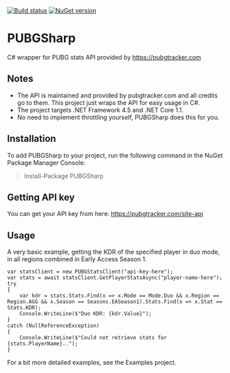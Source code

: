 [![Build status](https://ci.appveyor.com/api/projects/status/hb3fiwht7531imv6?svg=true)](https://ci.appveyor.com/project/eklypss/pubgsharp)
[![NuGet version](https://badge.fury.io/nu/PUBGSharp.svg)](https://badge.fury.io/nu/PUBGSharp)

# PUBGSharp
C# wrapper for PUBG stats API provided by https://pubgtracker.com

## Notes
* The API is maintained and provided by pubgtracker.com and all credits go to them. This project just wraps the API for easy usage in C#.
* The project targets .NET Framework 4.5 and .NET Core 1.1.
* No need to implement throttling yourself, PUBGSharp does this for you.

## Installation
To add PUBGSharp to your project, run the following command in the NuGet Package Manager Console:
>Install-Package PUBGSharp

## Getting API key
You can get your API key from here: https://pubgtracker.com/site-api

## Usage
A very basic example, getting the KDR of the specified player in duo mode, in all regions combined in Early Access Season 1.
```
var statsClient = new PUBGStatsClient("api-key-here");
var stats = await statsClient.GetPlayerStatsAsync("player-name-here");
try
{
    var kdr = stats.Stats.Find(x => x.Mode == Mode.Duo && x.Region == Region.AGG && x.Season == Seasons.EASeason1).Stats.Find(x => x.Stat == Stats.KDR);
    Console.WriteLine($"Duo KDR: {kdr.Value}");
}
catch (NullReferenceException)
{
    Console.WriteLine($"Could not retrieve stats for {stats.PlayerName}..");
}
```
For a bit more detailed examples, see the Examples project.
